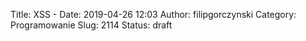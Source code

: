 Title: XSS -
Date: 2019-04-26 12:03
Author: filipgorczynski
Category: Programowanie
Slug: 2114
Status: draft



